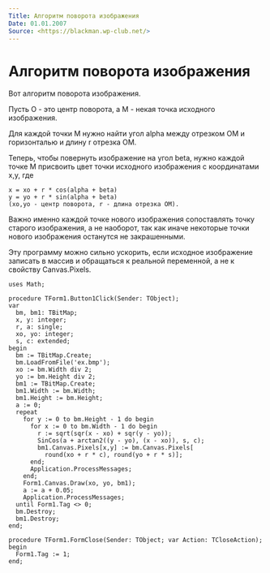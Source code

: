 ```yaml
---
Title: Алгоритм поворота изображения
Date: 01.01.2007
Source: <https://blackman.wp-club.net/>
---
```



Алгоритм поворота изображения
=============================

Вот алгоритм поворота изображения.

Пусть O - это центр поворота, а M - некая точка исходного изображения.

Для каждой точки M нужно найти угол alpha между отрезком OM и
горизонталью и длину r отрезка OM.

Теперь, чтобы повернуть изображение на угол beta, нужно каждой точке M
присвоить цвет точки исходного изображения с координатами x,y, где

    x = xo + r * cos(alpha + beta)
    y = yo + r * sin(alpha + beta)
    (xo,yo - центр поворота, r - длина отрезка OM).

Важно именно каждой точке нового изображения сопоставлять точку старого
изображения,
а не наоборот, так как иначе некоторые точки нового изображения
останутся не закрашенными.

Эту программу можно сильно ускорить, если исходное изображение записать
в массив и
обращаться к реальной переменной, а не к свойству Canvas.Pixels.

    uses Math;
     
    procedure TForm1.Button1Click(Sender: TObject);
    var
      bm, bm1: TBitMap;
      x, y: integer;
      r, a: single;
      xo, yo: integer;
      s, c: extended;
    begin
      bm := TBitMap.Create;
      bm.LoadFromFile('ex.bmp');
      xo := bm.Width div 2;
      yo := bm.Height div 2;
      bm1 := TBitMap.Create;
      bm1.Width := bm.Width;
      bm1.Height := bm.Height;
      a := 0;
      repeat
        for y := 0 to bm.Height - 1 do begin
          for x := 0 to bm.Width - 1 do begin
            r := sqrt(sqr(x - xo) + sqr(y - yo));
            SinCos(a + arctan2((y - yo), (x - xo)), s, c);
            bm1.Canvas.Pixels[x,y] := bm.Canvas.Pixels[
              round(xo + r * c), round(yo + r * s)];
          end;
          Application.ProcessMessages;
        end;
        Form1.Canvas.Draw(xo, yo, bm1);
        a := a + 0.05;
        Application.ProcessMessages;
      until Form1.Tag <> 0;
      bm.Destroy;
      bm1.Destroy;
    end;
     
    procedure TForm1.FormClose(Sender: TObject; var Action: TCloseAction);
    begin
      Form1.Tag := 1;
    end;

